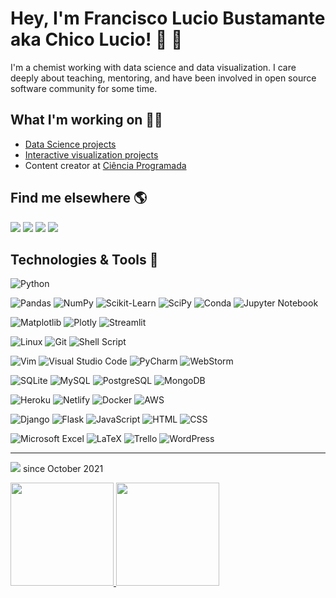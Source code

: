 # Hey, I'm Francisco Lucio Bustamante aka Chico Lucio! :wave: :vulcan_salute:

I'm a chemist working with data science and data visualization.
I care deeply about teaching, mentoring, and have been involved in open source software
community for some time.


## What I'm working on :construction_worker_man:

- [Data Science projects](https://github.com/chicolucio/portfolio-data-science)
- [Interactive visualization projects](https://github.com/chicolucio/portfolio-interactive-visualizations)
- Content creator at [Ciência Programada](https://cienciaprogramada.com.br)

## Find me elsewhere :earth_americas:

<div style="display: inline-block"> 
  <a href="https://www.linkedin.com/in/flsbustamante" target="_blank"><img src="https://img.shields.io/badge/-LinkedIn-%230077B5?style=for-the-badge&logo=linkedin&logoColor=white" target="_blank"></a> 
  <a href="https://franciscobustamante.com.br" target="_blank"><img src="https://img.shields.io/badge/portfolio-00A98F?style=for-the-badge&logo=About.me&logoColor=white" target="_blank"></a> 
  <a href = "mailto:flsbustamante[at]gmail.com"><img src="https://img.shields.io/badge/Gmail-D14836?style=for-the-badge&logo=gmail&logoColor=white" target="_blank"></a>
  <a href = "https://t.me/chicolucio"><img src="https://img.shields.io/badge/Telegram-2CA5E0?style=for-the-badge&logo=telegram&logoColor=white" target="_blank"></a>
</div>

## Technologies & Tools :wrench:

![Python](https://img.shields.io/badge/Python-3670A0?style=plastic&logo=python&logoColor=ffdd54)

![Pandas](https://img.shields.io/badge/Pandas-%23150458.svg?style=plastic&logo=pandas&logoColor=white)
![NumPy](https://img.shields.io/badge/NumPy-%23013243.svg?style=plastic&logo=numpy&logoColor=white)
![Scikit-Learn](https://img.shields.io/badge/Scikit_Learn-F7931E.svg?style=plastic&logo=scikit-learn&logoColor=white)
![SciPy](https://img.shields.io/badge/SciPy-8CAAe6.svg?style=plastic&logo=scipy&logoColor=white)
![Conda](https://img.shields.io/badge/Conda-%2344A833.svg?style=plastic&logo=anaconda&logoColor=white)
![Jupyter Notebook](https://img.shields.io/badge/Jupyter-%23FA0F00.svg?style=plastic&logo=jupyter&logoColor=white)

![Matplotlib](https://img.shields.io/badge/Matplotlib-3670A0.svg?style=plastic&logo=&logoColor=white)
![Plotly](https://img.shields.io/badge/Plotly-%233F4F75.svg?style=plastic&logo=plotly&logoColor=white)
![Streamlit](https://img.shields.io/badge/Streamlit-FF4B4B.svg?style=plastic&logo=streamlit&logoColor=white)

![Linux](https://img.shields.io/badge/Linux-FCC624?style=plastic&logo=linux&logoColor=black)
![Git](https://img.shields.io/badge/git-%23F05033.svg?style=plastic&logo=git&logoColor=white)
![Shell Script](https://img.shields.io/badge/Bash-%23121011.svg?style=plastic&logo=gnu-bash&logoColor=white)

![Vim](https://img.shields.io/badge/VIM-%2311AB00.svg?style=plastic&logo=vim&logoColor=white)
![Visual Studio Code](https://img.shields.io/badge/VSCode-0078d7.svg?style=plastic&logo=visual-studio-code&logoColor=white)
![PyCharm](https://img.shields.io/badge/PyCharm-000000.svg?style=plastic&logo=pycharm&logoColor=white)
![WebStorm](https://img.shields.io/badge/WebStorm-000000.svg?style=plastic&logo=webstorm&logoColor=white)

![SQLite](https://img.shields.io/badge/SQLite-003B57.svg?style=plastic&logo=SQLite&logoColor=white)
![MySQL](https://img.shields.io/badge/MySQL-4479A1.svg?style=plastic&logo=MySQL&logoColor=white)
![PostgreSQL](https://img.shields.io/badge/PostgreSQL-4479A1.svg?style=plastic&logo=PostgreSQL&logoColor=white)
![MongoDB](https://img.shields.io/badge/MongoDB-47A248.svg?style=plastic&logo=mongodb&logoColor=white)

![Heroku](https://img.shields.io/badge/Heroku-430098.svg?style=plastic&logo=Heroku&logoColor=white)
![Netlify](https://img.shields.io/badge/Netlify-00C7B7.svg?style=plastic&logo=Netlify&logoColor=white)
![Docker](https://img.shields.io/badge/Docker-2496ED.svg?style=plastic&logo=Docker&logoColor=white)
![AWS](https://img.shields.io/badge/AWS-232F3E.svg?style=plastic&logo=amazonaws&logoColor=white)

![Django](https://img.shields.io/badge/Django-092E20.svg?style=plastic&logo=Django&logoColor=white)
![Flask](https://img.shields.io/badge/Flask-000000.svg?style=plastic&logo=Flask&logoColor=white)
![JavaScript](https://img.shields.io/badge/JavaScript-F7DF1E.svg?style=plastic&logo=javascript&logoColor=white)
![HTML](https://img.shields.io/badge/HTML-E34F26.svg?style=plastic&logo=HTML5&logoColor=white)
![CSS](https://img.shields.io/badge/CSS-302683.svg?style=plastic&logo=css3&logoColor=white)

![Microsoft Excel](https://img.shields.io/badge/Excel-217346?style=plastic&logo=microsoft-excel&logoColor=white)
![LaTeX](https://img.shields.io/badge/LaTex-%23008080.svg?style=plastic&logo=latex&logoColor=white)
![Trello](https://img.shields.io/badge/Trello-%23026AA7.svg?style=plastic&logo=Trello&logoColor=white)
![WordPress](https://img.shields.io/badge/WordPress-%23117AC9.svg?style=plastic&logo=WordPress&logoColor=white)


---

![](https://komarev.com/ghpvc/?username=chicolucio&style=plastic) since October 2021

<a href="#">
  <img src="https://github-readme-stats-chicolucio.vercel.app/api?username=chicolucio&show_icons=true&count_private=true&theme=gotham&include_all_commits=true" height="165">
  <img src="https://github-readme-stats-chicolucio.vercel.app/api/top-langs/?username=chicolucio&layout=compact&theme=gotham&langs_count=6&hide=jupyter%20notebook,scss,html,css" height="165">
</a>
